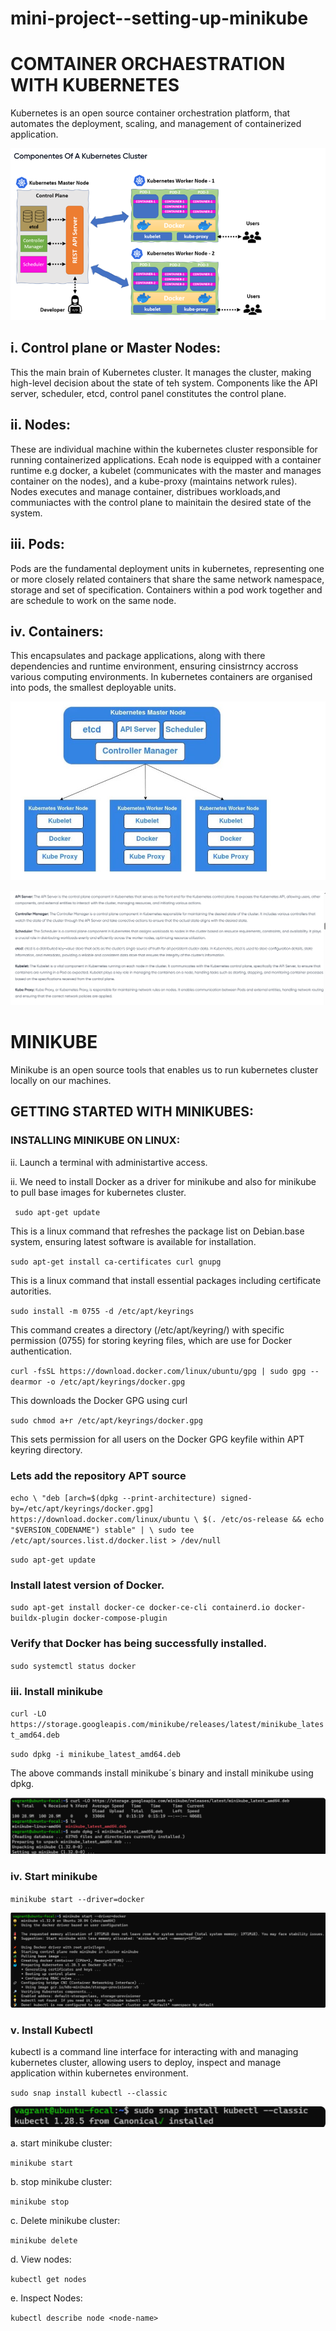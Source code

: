 # mini-project--setting-up-minikube

# COMTAINER ORCHAESTRATION WITH KUBERNETES

Kubernetes is an open source container orchestration platform, that automates the deployment, scaling, and management of containerized application. 

![components](./img/1.components.png)

## i. Control plane or Master Nodes: 
This the main brain of Kubernetes cluster. It manages the cluster, making high-level 
 decision about the state of teh system. Components like the API server, scheduler, etcd, control panel constitutes the control plane.

 ## ii. Nodes: 
 These are individual machine within the kubernetes cluster responsible for running containerized applications. Ecah node is equipped with a container runtime e.g docker, a kubelet (communicates with the master and manages container on the nodes), and a kube-proxy (maintains network rules). Nodes executes and manage container, distribues workloads,and communiactes with the control plane to mainitain the desired state of the system.

 ## iii. Pods:
 Pods are the fundamental deployment units in kubernetes, representing one or more closely related containers that share the same network namespace, storage and set of specification. Containers within a pod work together and are schedule to work on the same node.

 ## iv. Containers:
 This encapsulates and package applications, along with there dependencies and runtime environment, ensuring cinsistrncy accross various computing environments. In kubernetes containers are organised into pods, the smallest deployable units.

 ![](./img/2.pics.png)

 ![contrl-plane](./img/3.control.png)

 # MINIKUBE

 Minikube is an open source tools that enables us to run kubernetes cluster locally on our  machines.
 
 ## GETTING STARTED WITH MINIKUBES:

 ### INSTALLING MINIKUBE ON LINUX:

 ii. Launch a terminal with administartive access.

 ii. We need to install Docker as a driver for minikube and also for minikube to pull base images for kubernetes cluster.

 `` sudo apt-get update``

 This is a linux command that refreshes the package list on Debian.base system, ensuring latest software is available for installation.

 ``sudo apt-get install ca-certificates curl gnupg``

This is a linux command that install essential packages including certificate autorities.

``sudo install -m 0755 -d /etc/apt/keyrings``

This command creates a directory (/etc/apt/keyring/) with specific permission (0755) for storing keyring files, which are use for Docker authentication.

``curl -fsSL https://download.docker.com/linux/ubuntu/gpg | sudo gpg --dearmor -o /etc/apt/keyrings/docker.gpg``

This downloads the Docker GPG using curl

``sudo chmod a+r /etc/apt/keyrings/docker.gpg``

This sets permission for all users on the Docker GPG keyfile within APT keyring directory.

### Lets add the repository APT source

``echo \
  "deb [arch=$(dpkg --print-architecture) signed-by=/etc/apt/keyrings/docker.gpg] https://download.docker.com/linux/ubuntu \
  $(. /etc/os-release && echo "$VERSION_CODENAME") stable" | \
  sudo tee /etc/apt/sources.list.d/docker.list > /dev/null``

  ``sudo apt-get update``

  ### Install latest version of Docker.

  ``sudo apt-get install docker-ce docker-ce-cli containerd.io docker-buildx-plugin docker-compose-plugin``

  ### Verify that Docker has being successfully installed.

  ``sudo systemctl status docker``

  ### iii. Install minikube

   ``curl -LO https://storage.googleapis.com/minikube/releases/latest/minikube_latest_amd64.deb``


``sudo dpkg -i minikube_latest_amd64.deb``

The above commands install minikube´s binary and install minikube using dpkg.

![install](./img/4.minikube.png)

### iv. Start minikube

``minikube start --driver=docker``

![installed](./img/5.installed.png)

### v. Install Kubectl 

kubectl is a command line interface for interacting with and managing kubernetes cluster, allowing users to deploy, inspect and manage application within kubernetes environment. 

``sudo snap install kubectl --classic``

![kubectl](./img/6.kubectl.png)

a. start minikube cluster:

``minikube start``

b. stop minikube cluster:

``minikube stop``

c. Delete minikube cluster:

``minikube delete``

d. View nodes:

``kubectl get nodes``

e. Inspect Nodes:

``kubectl describe node <node-name>``
















